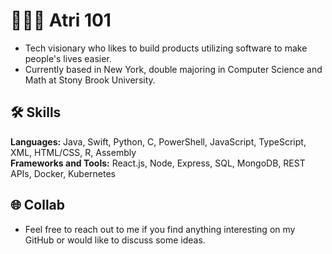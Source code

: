 # 👷🏽‍♂️ Atri 101
- Tech visionary who likes to build products utilizing software to make people's lives easier. 
- Currently based in New York, double majoring in Computer Science and Math at Stony Brook University.

## 🛠 Skills
**Languages:** Java, Swift, Python, C, PowerShell, JavaScript, TypeScript, XML, HTML/CSS, R, Assembly  
**Frameworks and Tools:** React.js, Node, Express, SQL, MongoDB, REST APIs, Docker, Kubernetes  

## 🌐 Collab
- Feel free to reach out to me if you find anything interesting on my GitHub or would like to discuss some ideas.
